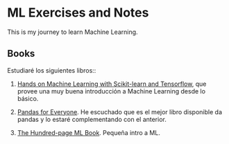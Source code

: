 # ML Exercises and Notes

This is my journey to learn Machine Learning.


## Books

Estudiaré los siguientes libros::

1. [Hands on Machine Learning with Scikit-learn and Tensorflow](https://www.amazon.com/Hands-Machine-Learning-Scikit-Learn-TensorFlow/dp/1491962291), que provee una muy buena introducción a Machine Learning desde lo básico.

2. [Pandas for Everyone](https://www.amazon.com/Pandas-Everyone-Analysis-Addison-Wesley-Analytics/dp/0134546938/ref=sr_1_3?s=books&ie=UTF8&qid=1548310074&sr=1-3&keywords=pandas). He escuchado que es el mejor libro disponible da pandas y lo estaré complementando con el anterior.

3. [The Hundred-page ML Book](http://themlbook.com/). Pequeña intro a ML.